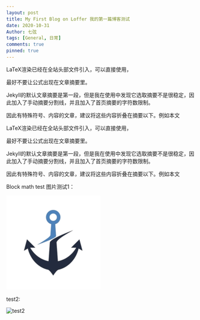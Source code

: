 ```yaml
---
layout: post
title: My First Blog on Loffer 我的第一篇博客测试
date: 2020-10-31
Author: 七弦
tags: [General, 日常]
comments: true
pinned: true
---
```

LaTeX渲染已经在全站头部文件引入，可以直接使用，

最好不要让公式出现在文章摘要里。

Jekyll的默认文章摘要是第一段，但是我在使用中发现它选取摘要不是很稳定，<!-- more -->因此加入了手动摘要分割线，并且加入了首页摘要的字符数限制。



因此有特殊符号、内容的文章，建议将这些内容折叠在摘要以下。例如本文

LaTeX渲染已经在全站头部文件引入，可以直接使用，

最好不要让公式出现在文章摘要里。

Jekyll的默认文章摘要是第一段，但是我在使用中发现它选取摘要不是很稳定，因此加入了手动摘要分割线，并且加入了首页摘要的字符数限制。

因此有特殊符号、内容的文章，建议将这些内容折叠在摘要以下。例如本文

Block math test
图片测试1：

![test1](https://raw.githubusercontent.com/spaceroam/LOFFER/master/images/AnchorLogo.png)

test2:

![test2]({{site.baseurl}}/images/AnchorLogo.png "logotest")


